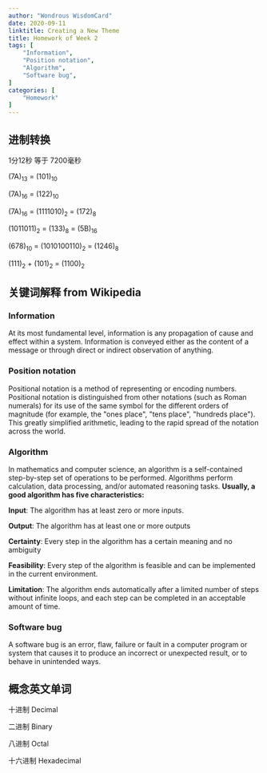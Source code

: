 ```yaml
---
author: "Wondrous WisdomCard"
date: 2020-09-11
linktitle: Creating a New Theme
title: Homework of Week 2
tags: [  
    "Information",
    "Position notation",
    "Algorithm",
    "Software bug",
]
categories: [
    "Homework"
]
---
```

## 进制转换

1分12秒 等于 7200毫秒

(7A)<sub>13</sub> = (101)<sub>10</sub>

(7A)<sub>16</sub> = (122)<sub>10</sub>

(7A)<sub>16</sub> = (1111010)<sub>2</sub> = (172)<sub>8</sub>

(1011011)<sub>2</sub> = (133)<sub>8</sub> = (5B)<sub>16</sub>

(678)<sub>10</sub> = (1010100110)<sub>2</sub> = (1246)<sub>8</sub>

(111)<sub>2</sub> + (101)<sub>2</sub> = (1100)<sub>2</sub> 


## 关键词解释 from Wikipedia

### Information
At its most fundamental level, information is any propagation of cause and effect within a system. Information is conveyed either as the content of a message or through direct or indirect observation of anything.

### Position notation
Positional notation is a method of representing or encoding numbers. Positional notation is distinguished from other notations (such as Roman numerals) for its use of the same symbol for the different orders of magnitude (for example, the "ones place", "tens place", "hundreds place"). This greatly simplified arithmetic, leading to the rapid spread of the notation across the world.

### Algorithm 
In mathematics and computer science, an algorithm is a self-contained step-by-step set of operations to be performed. Algorithms perform calculation, data processing, and/or automated reasoning tasks.
**Usually, a good algorithm has five characteristics:**

**Input**: The algorithm has at least zero or more inputs.

**Output**: The algorithm has at least one or more outputs

**Certainty**: Every step in the algorithm has a certain meaning and no ambiguity

**Feasibility**: Every step of the algorithm is feasible and can be implemented in the current environment.

**Limitation**: The algorithm ends automatically after a limited number of steps without infinite loops, and each step can be completed in an acceptable amount of time.

### Software bug
A software bug is an error, flaw, failure or fault in a computer program or system that causes it to produce an incorrect or unexpected result, or to behave in unintended ways.

## 概念英文单词

十进制 Decimal 

二进制 Binary

八进制 Octal 

十六进制 Hexadecimal
